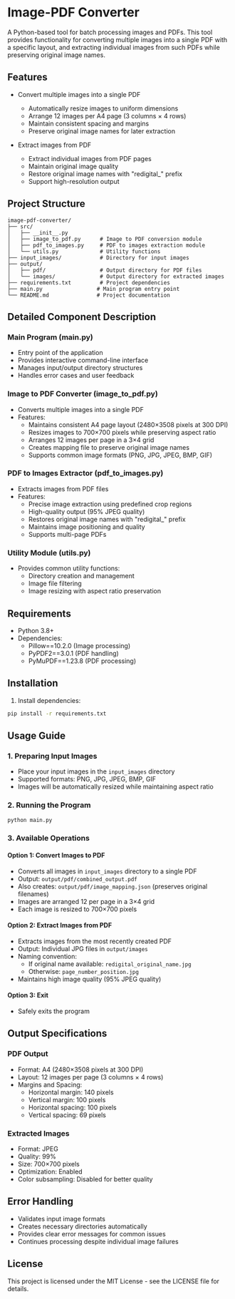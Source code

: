 # Image-PDF Converter

A Python-based tool for batch processing images and PDFs. This tool provides functionality for converting multiple images into a single PDF with a specific layout, and extracting individual images from such PDFs while preserving original image names.

## Features

- Convert multiple images into a single PDF
  - Automatically resize images to uniform dimensions
  - Arrange 12 images per A4 page (3 columns × 4 rows)
  - Maintain consistent spacing and margins
  - Preserve original image names for later extraction

- Extract images from PDF
  - Extract individual images from PDF pages
  - Maintain original image quality
  - Restore original image names with "redigital_" prefix
  - Support high-resolution output

## Project Structure

```
image-pdf-converter/
├── src/
│   ├── __init__.py
│   ├── image_to_pdf.py      # Image to PDF conversion module
│   ├── pdf_to_images.py     # PDF to images extraction module
│   └── utils.py             # Utility functions
├── input_images/            # Directory for input images
├── output/
│   ├── pdf/                 # Output directory for PDF files
│   └── images/              # Output directory for extracted images
├── requirements.txt         # Project dependencies
├── main.py                 # Main program entry point
└── README.md               # Project documentation
```

## Detailed Component Description

### Main Program (main.py)
- Entry point of the application
- Provides interactive command-line interface
- Manages input/output directory structures
- Handles error cases and user feedback

### Image to PDF Converter (image_to_pdf.py)
- Converts multiple images into a single PDF
- Features:
  - Maintains consistent A4 page layout (2480×3508 pixels at 300 DPI)
  - Resizes images to 700×700 pixels while preserving aspect ratio
  - Arranges 12 images per page in a 3×4 grid
  - Creates mapping file to preserve original image names
  - Supports common image formats (PNG, JPG, JPEG, BMP, GIF)

### PDF to Images Extractor (pdf_to_images.py)
- Extracts images from PDF files
- Features:
  - Precise image extraction using predefined crop regions
  - High-quality output (95% JPEG quality)
  - Restores original image names with "redigital_" prefix
  - Maintains image positioning and quality
  - Supports multi-page PDFs

### Utility Module (utils.py)
- Provides common utility functions:
  - Directory creation and management
  - Image file filtering
  - Image resizing with aspect ratio preservation

## Requirements

- Python 3.8+
- Dependencies:
  - Pillow==10.2.0 (Image processing)
  - PyPDF2==3.0.1 (PDF handling)
  - PyMuPDF==1.23.8 (PDF processing)

## Installation


1. Install dependencies:
```bash
pip install -r requirements.txt
```

## Usage Guide

### 1. Preparing Input Images
- Place your input images in the `input_images` directory
- Supported formats: PNG, JPG, JPEG, BMP, GIF
- Images will be automatically resized while maintaining aspect ratio

### 2. Running the Program
```bash
python main.py
```

### 3. Available Operations

#### Option 1: Convert Images to PDF
- Converts all images in `input_images` directory to a single PDF
- Output: `output/pdf/combined_output.pdf`
- Also creates: `output/pdf/image_mapping.json` (preserves original filenames)
- Images are arranged 12 per page in a 3×4 grid
- Each image is resized to 700×700 pixels

#### Option 2: Extract Images from PDF
- Extracts images from the most recently created PDF
- Output: Individual JPG files in `output/images`
- Naming convention:
  - If original name available: `redigital_original_name.jpg`
  - Otherwise: `page_number_position.jpg`
- Maintains high image quality (95% JPEG quality)

#### Option 3: Exit
- Safely exits the program

## Output Specifications

### PDF Output
- Format: A4 (2480×3508 pixels at 300 DPI)
- Layout: 12 images per page (3 columns × 4 rows)
- Margins and Spacing:
  - Horizontal margin: 140 pixels
  - Vertical margin: 100 pixels
  - Horizontal spacing: 100 pixels
  - Vertical spacing: 69 pixels

### Extracted Images
- Format: JPEG
- Quality: 99%
- Size: 700×700 pixels
- Optimization: Enabled
- Color subsampling: Disabled for better quality

## Error Handling
- Validates input image formats
- Creates necessary directories automatically
- Provides clear error messages for common issues
- Continues processing despite individual image failures

## License

This project is licensed under the MIT License - see the LICENSE file for details.
